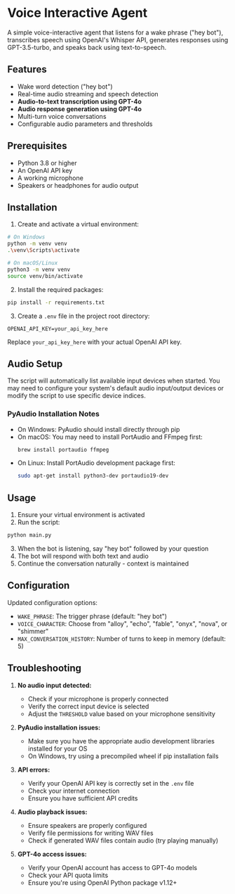 # Voice Interactive Agent

A simple voice-interactive agent that listens for a wake phrase ("hey bot"), transcribes speech using OpenAI's Whisper API, generates responses using GPT-3.5-turbo, and speaks back using text-to-speech.

## Features

- Wake word detection ("hey bot")
- Real-time audio streaming and speech detection
- **Audio-to-text transcription using GPT-4o**
- **Audio response generation using GPT-4o**
- Multi-turn voice conversations
- Configurable audio parameters and thresholds

## Prerequisites

- Python 3.8 or higher
- An OpenAI API key
- A working microphone
- Speakers or headphones for audio output

## Installation

1. Create and activate a virtual environment:

```bash
# On Windows
python -m venv venv
.\venv\Scripts\activate

# On macOS/Linux
python3 -m venv venv
source venv/bin/activate
```

2. Install the required packages:

```bash
pip install -r requirements.txt
```

3. Create a `.env` file in the project root directory:

```
OPENAI_API_KEY=your_api_key_here
```

Replace `your_api_key_here` with your actual OpenAI API key.

## Audio Setup

The script will automatically list available input devices when started. You may need to configure your system's default audio input/output devices or modify the script to use specific device indices.

### PyAudio Installation Notes

- On Windows: PyAudio should install directly through pip
- On macOS: You may need to install PortAudio and FFmpeg first:
  ```bash
  brew install portaudio ffmpeg
  ```
- On Linux: Install PortAudio development package first:
  ```bash
  sudo apt-get install python3-dev portaudio19-dev
  ```

## Usage

1. Ensure your virtual environment is activated
2. Run the script:

```bash
python main.py
```

3. When the bot is listening, say "hey bot" followed by your question
4. The bot will respond with both text and audio
5. Continue the conversation naturally - context is maintained

## Configuration

Updated configuration options:
- `WAKE_PHRASE`: The trigger phrase (default: "hey bot")
- `VOICE_CHARACTER`: Choose from "alloy", "echo", "fable", "onyx", "nova", or "shimmer"
- `MAX_CONVERSATION_HISTORY`: Number of turns to keep in memory (default: 5)

## Troubleshooting

1. **No audio input detected:**
   - Check if your microphone is properly connected
   - Verify the correct input device is selected
   - Adjust the `THRESHOLD` value based on your microphone sensitivity

2. **PyAudio installation issues:**
   - Make sure you have the appropriate audio development libraries installed for your OS
   - On Windows, try using a precompiled wheel if pip installation fails

3. **API errors:**
   - Verify your OpenAI API key is correctly set in the `.env` file
   - Check your internet connection
   - Ensure you have sufficient API credits

4. **Audio playback issues:**
   - Ensure speakers are properly configured
   - Verify file permissions for writing WAV files
   - Check if generated WAV files contain audio (try playing manually)

5. **GPT-4o access issues:**
   - Verify your OpenAI account has access to GPT-4o models
   - Check your API quota limits
   - Ensure you're using OpenAI Python package v1.12+